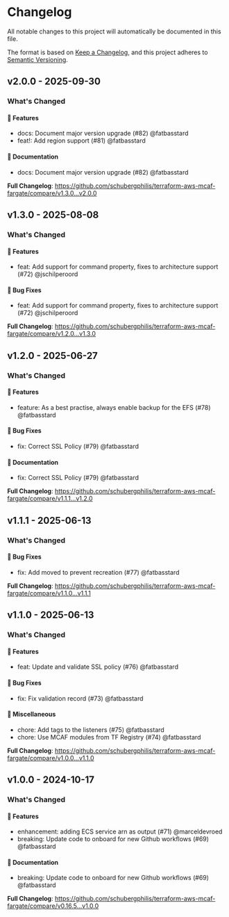 # Changelog

All notable changes to this project will automatically be documented in this file.

The format is based on [Keep a Changelog](https://keepachangelog.com/en/1.0.0/),
and this project adheres to [Semantic Versioning](https://semver.org/spec/v2.0.0.html).

## v2.0.0 - 2025-09-30

### What's Changed

#### 🚀 Features

* docs: Document major version upgrade (#82) @fatbasstard
* feat!: Add region support (#81) @fatbasstard

#### 📖 Documentation

* docs: Document major version upgrade (#82) @fatbasstard

**Full Changelog**: https://github.com/schubergphilis/terraform-aws-mcaf-fargate/compare/v1.3.0...v2.0.0

## v1.3.0 - 2025-08-08

### What's Changed

#### 🚀 Features

* feat: Add support for command property, fixes to architecture support (#72) @jschilperoord

#### 🐛 Bug Fixes

* feat: Add support for command property, fixes to architecture support (#72) @jschilperoord

**Full Changelog**: https://github.com/schubergphilis/terraform-aws-mcaf-fargate/compare/v1.2.0...v1.3.0

## v1.2.0 - 2025-06-27

### What's Changed

#### 🚀 Features

* feature: As a best practise, always enable backup for the EFS (#78) @fatbasstard

#### 🐛 Bug Fixes

* fix: Correct SSL Policy (#79) @fatbasstard

#### 📖 Documentation

* fix: Correct SSL Policy (#79) @fatbasstard

**Full Changelog**: https://github.com/schubergphilis/terraform-aws-mcaf-fargate/compare/v1.1.1...v1.2.0

## v1.1.1 - 2025-06-13

### What's Changed

#### 🐛 Bug Fixes

* fix: Add moved to prevent recreation (#77) @fatbasstard

**Full Changelog**: https://github.com/schubergphilis/terraform-aws-mcaf-fargate/compare/v1.1.0...v1.1.1

## v1.1.0 - 2025-06-13

### What's Changed

#### 🚀 Features

* feat: Update and validate SSL policy (#76) @fatbasstard

#### 🐛 Bug Fixes

* fix: Fix validation record (#73) @fatbasstard

#### 🧺 Miscellaneous

* chore: Add tags to the listeners (#75) @fatbasstard
* chore: Use MCAF modules from TF Registry (#74) @fatbasstard

**Full Changelog**: https://github.com/schubergphilis/terraform-aws-mcaf-fargate/compare/v1.0.0...v1.1.0

## v1.0.0 - 2024-10-17

### What's Changed

#### 🚀 Features

* enhancement: adding ECS service arn as output (#71) @marceldevroed
* breaking: Update code to onboard for new Github workflows (#69) @fatbasstard

#### 📖 Documentation

* breaking: Update code to onboard for new Github workflows (#69) @fatbasstard

**Full Changelog**: https://github.com/schubergphilis/terraform-aws-mcaf-fargate/compare/v0.16.5...v1.0.0
